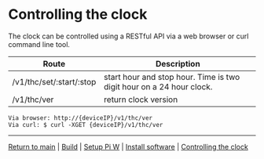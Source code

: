 # Controlling the clock

The clock can be controlled using a RESTful API via a web browser or curl command line tool.

| Route | Description |
| --- | ---
/v1/thc/set/:start/:stop | start hour and stop hour. Time is two digit hour on a 24 hour clock.
| /v1/thc/ver | return clock version

```
Via browser: http://{deviceIP}/v1/thc/ver
Via curl: $ curl -XGET {deviceIP}/v1/thc/ver
```

---

[Return to main](../README.md) | [Build](../docs/assembly.md) | [Setup Pi W](../docs/pi-setup.md) | [Install software](../docs/software.md) | [Controlling the clock](../docs/controlling.md)
